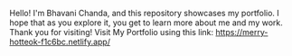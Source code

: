 Hello! I'm Bhavani Chanda, and this repository showcases my portfolio. I hope that as you explore it, you get to learn more about me and my work. Thank you for visiting!
Visit My Portfolio using this link: https://merry-hotteok-f1c6bc.netlify.app/
